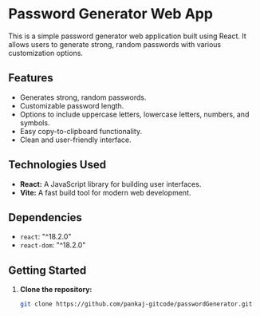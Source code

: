 # Password Generator Web App

This is a simple password generator web application built using React.  It allows users to generate strong, random passwords with various customization options.

## Features

* Generates strong, random passwords.
* Customizable password length.
* Options to include uppercase letters, lowercase letters, numbers, and symbols.
* Easy copy-to-clipboard functionality.
* Clean and user-friendly interface.

## Technologies Used

* **React:** A JavaScript library for building user interfaces.
* **Vite:** A fast build tool for modern web development.

## Dependencies

* `react`: "^18.2.0"
* `react-dom`: "^18.2.0"


## Getting Started

1. **Clone the repository:**

   ```bash
   git clone https://github.com/pankaj-gitcode/passwordGenerator.git  